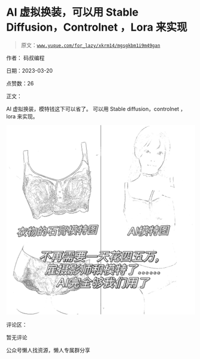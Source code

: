 # AI 虚拟换装，可以用 Stable Diffusion，Controlnet ，Lora 来实现

> 原文：[`www.yuque.com/for_lazy/xkrm14/mgsgkbm1i9m49gan`](https://www.yuque.com/for_lazy/xkrm14/mgsgkbm1i9m49gan)

作者： 码叔编程

日期：2023-03-20

点赞数：26

正文：

AI 虚拟换装，模特钱这下可以省了。 可以用 Stable diffusion，controlnet ，lora 来实现。

![](img/8699a47858f7c2bad718d9892d95729f.png)

评论区：

暂无评论

公众号懒人找资源，懒人专属群分享

